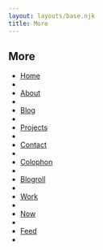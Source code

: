 ```yaml
---
layout: layouts/base.njk
title: More
---
```


## More

<ul>
<li><a href="/">Home</a><li>
<li><a href="/about">About</a><li>
<li><a href="/blog">Blog</a><li>
<li><a href="/tag/projects">Projects</a><li>
<li><a href="/contact">Contact</a><li>
<li><a href="/colophon">Colophon</a><li>
<li><a href="/blogroll">Blogroll</a><li>
<li><a href="/work">Work</a><li>
<li><a href="/tag/now">Now</a><li>
<li><a href="/feed">Feed</a><li>
</ul>